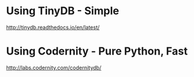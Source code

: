 # Using TinyDB - Simple

http://tinydb.readthedocs.io/en/latest/

# Using Codernity - Pure Python, Fast

http://labs.codernity.com/codernitydb/
